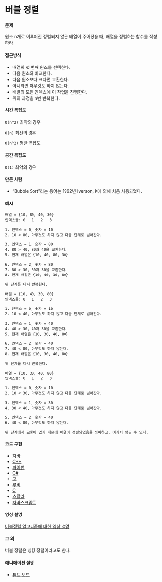 # 버블 정렬

#### 문제

원소 n개로 이루어진 정렬되지 않은 배열이 주어졌을 때, 배열을 정렬하는 함수를 작성하라

#### 접근방식

- 배열의 첫 번째 원소를 선택한다.
- 다음 원소와 비교한다.
- 다음 원소보다 크다면 교환한다.
- 아니라면 아무것도 하지 않는다.
- 배열의 모든 인덱스에 이 작업을 진행한다.
- 위의 과정을 n번 반복한다.

#### 시간 복잡도

`O(n^2)` 최악의 경우

`O(n)` 최선의 경우

`O(n^2)` 평균 복잡도

#### 공간 복잡도

`O(1)` 최악의 경우

#### 만든 사람

- “Bubble Sort”라는 용어는 1962년 Iverson, K에 의해 처음 사용되었다.

#### 예시

```
배열 = {10, 80, 40, 30}
인덱스들: 0   1   2   3

1. 인덱스 = 0, 숫자 = 10
2. 10 < 80, 아무것도 하지 않고 다음 단계로 넘어간다.

3. 인덱스 = 1, 숫자 = 80
4. 80 > 40, 80과 40을 교환한다.
5. 현재 배열은 {10, 40, 80, 30}

6. 인덱스 = 2, 숫자 = 80
7. 80 > 30, 80과 30을 교환한다.
8. 현재 배열은 {10, 40, 30, 80}

위 단계를 다시 반복한다.

배열 = {10, 40, 30, 80}
인덱스들: 0   1   2   3

1. 인덱스 = 0, 숫자 = 10
2. 10 < 40, 아무것도 하지 않고 다음 단계로 넘어간다.

3. 인덱스 = 1, 숫자 = 40
4. 40 > 30, 40과 30을 교환한다.
5. 현재 배열은 {10, 30, 40, 80}

6. 인덱스 = 2, 숫자 = 40
7. 40 < 80, 아무것도 하지 않는다.
8. 현재 배열은 {10, 30, 40, 80}

위 단계를 다시 반복한다.

배열 = {10, 30, 40, 80}
인덱스들: 0   1   2   3

1. 인덱스 = 0, 숫자 = 10
2. 10 < 30, 아무것도 하지 않고 다음 단계로 넘어간다.

3. 인덱스 = 1, 숫자 = 30
4. 30 < 40, 아무것도 하지 않고 다음 단계로 넘어간다.

5. 인덱스 = 2, 숫자 = 40
6. 40 < 80, 아무것도 하지 않는다.

위 단계에서 교환이 없기 때문에 배열이 정렬되었음을 의미하고, 여기서 멈출 수 있다.
```

#### 코드 구현

- [자바](https://github.com/TheAlgorithms/Java/blob/master/Sorts/BubbleSort.java)
- [C++](https://github.com/TheAlgorithms/C-Plus-Plus/blob/master/sorting/bubble_sort.cpp)
- [파이썬](https://github.com/TheAlgorithms/Python/blob/master/sorts/bubble_sort.py)
- [C#](https://github.com/TheAlgorithms/C-Sharp/blob/master/Algorithms/Sorters/Comparison/BubbleSorter.cs)
- [고](https://github.com/TheAlgorithms/Go/blob/master/sorts/bubblesort.go)
- [루비](https://github.com/TheAlgorithms/Ruby/blob/master/sorting/bubble_sort.rb)
- [C](https://github.com/TheAlgorithms/C/blob/master/sorting/bubble_sort.c)
- [스칼라](https://github.com/TheAlgorithms/Scala/blob/master/src/main/scala/Sort/BubbleSort.scala)
- [자바스크립트](https://github.com/TheAlgorithms/Javascript/blob/master/Sorts/BubbleSort.js)

#### 영상 설명

[버블정렬 알고리즘에 대한 영상 설명](https://www.youtube.com/watch?v=Jdtq5uKz-w4)

#### 그 외

버블 정렬은 싱킹 정렬이라고도 한다.

#### 애니메이션 설명

- [튜트 보드](https://boardhub.github.io/tute/?wd=bubbleSortAlgo2)
